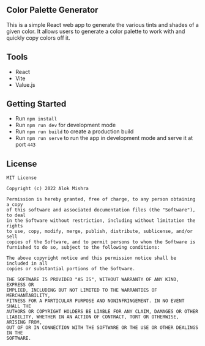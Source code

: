 ## Color Palette Generator
This is a simple React web app to generate the various tints and shades of a given color.
It allows users to generate a color palette to work with and quickly copy colors off it.

## Tools
- React
- Vite
- Value.js

## Getting Started
- Run `npm install`
- Run `npm run dev` for development mode
- Run `npm run build` to create a production build
- Run `npm run serve` to run the app in development mode and serve it at port `443`

## License
```
MIT License

Copyright (c) 2022 Alok Mishra

Permission is hereby granted, free of charge, to any person obtaining a copy
of this software and associated documentation files (the "Software"), to deal
in the Software without restriction, including without limitation the rights
to use, copy, modify, merge, publish, distribute, sublicense, and/or sell
copies of the Software, and to permit persons to whom the Software is
furnished to do so, subject to the following conditions:

The above copyright notice and this permission notice shall be included in all
copies or substantial portions of the Software.

THE SOFTWARE IS PROVIDED "AS IS", WITHOUT WARRANTY OF ANY KIND, EXPRESS OR
IMPLIED, INCLUDING BUT NOT LIMITED TO THE WARRANTIES OF MERCHANTABILITY,
FITNESS FOR A PARTICULAR PURPOSE AND NONINFRINGEMENT. IN NO EVENT SHALL THE
AUTHORS OR COPYRIGHT HOLDERS BE LIABLE FOR ANY CLAIM, DAMAGES OR OTHER
LIABILITY, WHETHER IN AN ACTION OF CONTRACT, TORT OR OTHERWISE, ARISING FROM,
OUT OF OR IN CONNECTION WITH THE SOFTWARE OR THE USE OR OTHER DEALINGS IN THE
SOFTWARE.
```